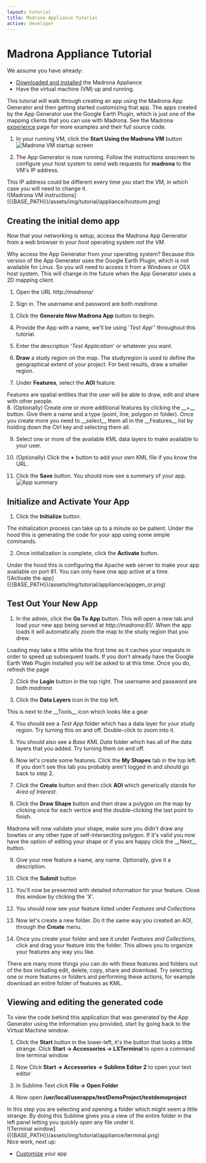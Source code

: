 ```yaml
---
layout: tutorial
title: Madrona Appliance Tutorial
active: developer
---
```


Madrona Appliance Tutorial 
=========================================================

<div class="alert alert-info">We assume you have already:
	<ul>
		<li><a href="{{BASE_PATH}}/developer/appliance/">Downloaded and installed</a> the Madrona Appliance</li>
		<li>Have the virtual machine (VM) up and running.</li>
	</ul>
</div>

This tutorial will walk through creating an app using the Madrona App Generator and then getting started customizing that app.  The apps created by the App Generator use the Google Earth Plugin, which is just one of the mapping clients that you can use with Madrona.  See the Madrona <a href="{{BASE_PATH}}/experience">experience</a> page for more examples and their full source code.

1. In your running VM, click the __Start Using the Madrona VM__ button
![Madrona VM startup screen]({{BASE_PATH}}/assets/img/tutorial/appliance/initvm.png)

2. The App Generator is now running.  Follow the instructions onscreen to configure your host system to send web requests for __madrona__ to the VM's IP address.
<div class="alert alert-info">This IP address could be different every time you start the VM, in which case you will need to change it.</div>
![Madrona VM instructions]({{BASE_PATH}}/assets/img/tutorial/appliance/hostsvm.png)

Creating the initial demo app 
---------------------------------------

Now that your networking is setup, access the Madrona App Generator from a web browser in your *host* operating system *not the VM*.

<div class="alert alert-info">Why access the App Generator from your operating system?  Because this version of the App Generator uses the Google Earth Plugin, which is not available for Linux.  So you will need to access it from a Windows or OSX host system.  This will change in the future when the App Generator uses a 2D mapping client.</div>

1. Open the URL *http://madrona/*

2. Sign in. The username and password are both *madrona*

3. Click the __Generate New Madrona App__ button to begin.

4. Provide the App with a name, we'll be using '*Test App*'' throughout this tutorial.

5. Enter the description '*Test Application*' or whatever you want.

6. __Draw__ a study region on the map.  The studyregion is used to define the geographical extent of your project.  For best results, draw a smaller region.

7. Under __Features__, select the __AOI__ feature.  
<div class="alert alert-info">Features are spatial entities that the user will be able to draw, edit and share with other people.</div>
8. (Optionally) Create one or more additional features by clicking the __+__ button.  Give them a name and a type (point, line, polygon or folder). Once you create more you need to __select__ them all in the __Features__ list by holding down the Ctrl key and selecting them all. 

9.  Select one or more of the available KML data layers to make available to your user.  

10. (Optionally) Click the __+__ button to add your own KML file if you know the URL.

11. Click the __Save__ button.  You should now see a summary of your app.
![App summary]({{BASE_PATH}}/assets/img/tutorial/appliance/appgen_new_or.png)

Initialize and Activate Your App
---------------------------------------

1. Click the __Initialize__ button.
<div class="alert alert-info">The initialization process can take up to a minute so be patient.  Under the hood this is generating the code for your app using some simple commands.</div>

2. Once initialization is complete, click the __Activate__ button.
<div class="alert alert-info">Under the hood this is configuring the Apache web server to make your app available on port 81.  You can only have one app active at a time.</div>
![Activate the app]({{BASE_PATH}}/assets/img/tutorial/appliance/appgen_or.png)

Test Out Your New App
---------------------------------------

1. In the admin, click the __Go To App__ button.  This will open a new tab and load your new app being served at *http://madrona:81/*.  When the app loads it will automatically zoom the map to the study region that you drew.  
<div class="alert alert-info">Loading may take a little while the first time as it caches your requests in order to speed up subsequent loads.  If you don't already have the Google Earth Web Plugin installed you will be asked to at this time.  Once you do, refresh the page</div>

2. Click the __Login__ button in the top right.  The username and password are both *madrona*

3. Click the __Data Layers__ icon in the top left.  
<div class="alert alert-info">This is next to the __Tools__ icon which looks like a gear</div>

4. You should see a *Test App* folder which has a data layer for your study region.  Try turning this on and off.  Double-click to zoom into it.

5. You should also see a *Base KML Data* folder which has all of the data layers that you added.  Try turning them on and off.

6. Now let's create some features.  Click the __My Shapes__ tab in the top left.  If you don't see this tab you probably aren't logged in and should go back to step 2.

7. Click the __Create__ button and then click __AOI__ which generically stands for *Area of Interest*.  

8. Click the __Draw Shape__ button and then draw a polygon on the map by clicking once for each vertice and the double-clicking the last point to finish.
<div class="alert alert-info">Madrona will now validate your shape, make sure you didn't draw any bowties or any other type of self-intersecting polygon.  If it's valid you now have the option of editing your shape or if you are happy click the __Next__ button.</div>

9. Give your new feature a name, any name.  Optionally, give it a description.

10. Click the __Submit__ button

11. You'll now be presented with detailed information for your feature.  Close this window by clicking the 'X'.

12. You should now see your feature listed under *Features and Collections*

13. Now let's create a new folder.  Do it the same way you created an AOI, through the __Create__ menu.

14. Once you create your folder and see it under *Features and Collections*, click and drag your feature into the folder.  This allows you to organize your features any way you like.
<div class="alert alert-info">There are many more things you can do with these features and folders out of the box including edit, delete, copy, share and download.  Try selecting one or more features or folders and performing these actions, for example download an entire folder of features as KML.</div>

Viewing and editing the generated code
---------------------------------------

To view the code behind this application that was generated by the App Generator using the information you provided, start by going back to the Virtual Machine window.

1. Click the __Start__ button in the lower-left, it's the button that looks a little strange.  Click __Start -> Accessories -> LXTerminal__ to open a command line terminal window

2. Now Click __Start -> Accessories -> Sublime Editor 2__ to open your text editor

3. In Sublime Text click __File -> Open Folder__

4.  Now open __/usr/local/userapps/testDemoProject/testdemoproject__
<div class="alert alert-info">In this step you are selecting and opening a folder which might seem a little strange.  By doing this Sublime gives you a view of the entire folder in the left panel letting you quickly open any file under it.</div>
![Terminal window]({{BASE_PATH}}/assets/img/tutorial/appliance/terminal.png)

<div class="alert alert-info">Nice work, next up:
    <ul>
        <li><a href="{{BASE_PATH}}/developer/tutorial/madrona_appliance_customize.html">Customize</a> your app</li>
    </ul>
</div>
